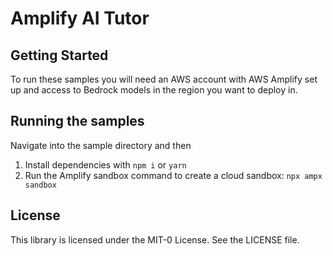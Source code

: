 # Amplify AI Tutor

## Getting Started

To run these samples you will need an AWS account with AWS Amplify set up and access to Bedrock models in the region you want to deploy in.

## Running the samples

Navigate into the sample directory and then

1. Install dependencies with `npm i` or `yarn`
2. Run the Amplify sandbox command to create a cloud sandbox: `npx ampx sandbox`


## License

This library is licensed under the MIT-0 License. See the LICENSE file.

